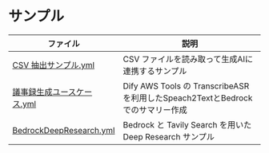 # サンプル

|ファイル|説明|
|---|---|
|[CSV 抽出サンプル.yml](CSV%20抽出サンプル.yml)|CSV ファイルを読み取って生成AIに連携するサンプル|
|[議事録生成ユースケース.yml](./議事録生成ユースケース.yml)|Dify AWS Tools の TranscribeASR を利用したSpeach2TextとBedrockでのサマリー作成|
|[BedrockDeepResearch.yml](./BedrockDeepResearch.yml)|Bedrock と Tavily Search を用いた Deep Research サンプル|